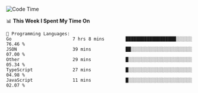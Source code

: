 <!--START_SECTION:waka-->
![Code Time](http://img.shields.io/badge/Code%20Time-519%20hrs%201%20min-blue)

📊 **This Week I Spent My Time On** 

```text
💬 Programming Languages: 
Go                       7 hrs 8 mins        ███████████████████░░░░░░   76.46 % 
JSON                     39 mins             ██░░░░░░░░░░░░░░░░░░░░░░░   07.00 % 
Other                    29 mins             █░░░░░░░░░░░░░░░░░░░░░░░░   05.34 % 
TypeScript               27 mins             █░░░░░░░░░░░░░░░░░░░░░░░░   04.98 % 
JavaScript               11 mins             █░░░░░░░░░░░░░░░░░░░░░░░░   02.07 % 
```


<!--END_SECTION:waka-->